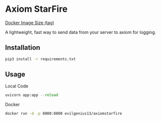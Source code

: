 # Axiom StarFire
[Docker Image Size (tag)](https://img.shields.io/docker/image-size/evilgenius13/axiomstarfire/latest?logo=docker)

A lightweight, fast way to send data from your server to axiom for logging.

## Installation
```bash
pip3 install -r requirements.txt
```

## Usage
Local Code
```python
uvicorn app:app --reload
```

Docker
```bash
docker run -d -p 8000:8000 evilgenius13/axiomstarfire
```


